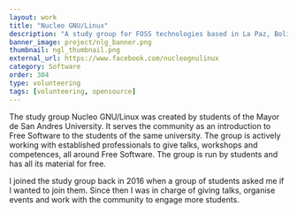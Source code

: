 ```yaml
---
layout: work
title: "Nucleo GNU/Linux"
description: "A study group for FOSS technologies based in La Paz, Bolivia."
banner_image: project/nlg_banner.png
thumbnail: ngl_thumbnail.png
external_url: https://www.facebook.com/nucleognulinux
category: Software
order: 304
type: volunteering
tags: [volunteering, opensource]
---
```

The study group Nucleo GNU/Linux was created by students of the Mayor de San Andres University. It serves the community as an introduction to Free Software to the students of the same university. The group is actively working with established professionals to give talks, workshops and competences, all around Free Software. The group is run by students and has all its material for free.

I joined the study group back in 2016 when a group of students asked me if I wanted to join them. Since then I was in charge of giving talks, organise events and work with the community to engage more students.